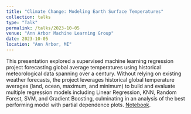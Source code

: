 ```yaml
---
title: "Climate Change: Modeling Earth Surface Temperatures"
collection: talks
type: "Talk"
permalink: /talks/2023-10-05
venue: "Ann Arbor Machine Learning Group"
date: 2023-10-05
location: "Ann Arbor, MI"
---
```

This presentation explored a supervised machine learning regression project forecasting global average temperatures using historical meteorological data spanning over a century. Without relying on existing weather forecasts, the project leverages historical global temperature averages (land, ocean, maximum, and minimum) to build and evaluate multiple regression models including Linear Regression, KNN, Random Forest, SVM, and Gradient Boosting, culminating in an analysis of the best performing model with partial dependence plots. [Notebook](https://github.com/matthewshawnkehoe/Data-Science-Machine-Learning-Collaborative-Learning-Group/blob/main/Supervised_Learning/Predicting_Temperature_Change.ipynb).